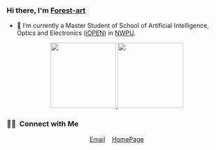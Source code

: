 ### Hi there, I'm [Forest-art](https://github.com/Forest-art)

- 🔭 I’m currently a Master Student of School of Artificial Intelligence, Optics and Electronics ([iOPEN](https://iopen.nwpu.edu.cn/)) in [NWPU](http://www.nwpu.edu.cn/).

<p align="center">
<a href="https://github.com/Forest-art">
  <img height="150em" src="https://github-readme-stats-eight-theta.vercel.app/api?username=Forest-art&show_icons=true&theme=vue-dark&include_all_commits=true&count_private=true"/>
  <img height="150em" src="https://github-readme-stats-eight-theta.vercel.app/api/top-langs/?username=Forest-art&layout=compact&langs_count=8&theme=vue-dark"/>
</a>
</p>

### 🤝🏻 &nbsp;Connect with Me

<p align="center">
  <a href="mailto:xiaochenglu1997@gmail.com">Email</a>
  &nbsp;&nbsp;
  <a href="https://Forest-art.github.io/">HomePage</a>

</p>
